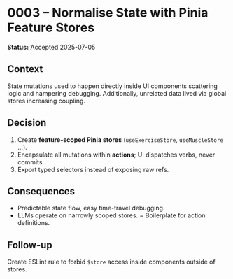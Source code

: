 # 0003 – Normalise State with Pinia Feature Stores

**Status:** Accepted 2025-07-05

## Context
State mutations used to happen directly inside UI components scattering logic and hampering debugging. Additionally, unrelated data lived via global stores increasing coupling.

## Decision
1. Create **feature-scoped Pinia stores** (`useExerciseStore`, `useMuscleStore` …).
2. Encapsulate all mutations within **actions**; UI dispatches verbs, never commits.
3. Export typed selectors instead of exposing raw refs.

## Consequences
+ Predictable state flow, easy time-travel debugging.
+ LLMs operate on narrowly scoped stores.
− Boilerplate for action definitions.

## Follow-up
Create ESLint rule to forbid `$store` access inside components outside of stores.
